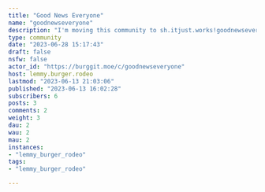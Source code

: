```yaml
---
title: "Good News Everyone" 
name: "goodnewseveryone"
description: "I'm moving this community to sh.itjust.works!goodnewseveryone@sh.itjust.works"
type: community
date: "2023-06-28 15:17:43"
draft: false
nsfw: false
actor_id: "https://burggit.moe/c/goodnewseveryone"
host: lemmy.burger.rodeo
lastmod: "2023-06-13 21:03:06"
published: "2023-06-13 16:02:28"
subscribers: 6
posts: 3
comments: 2
weight: 3
dau: 2
wau: 2
mau: 2
instances:
- "lemmy_burger_rodeo"
tags: 
- "lemmy_burger_rodeo"

---
```

